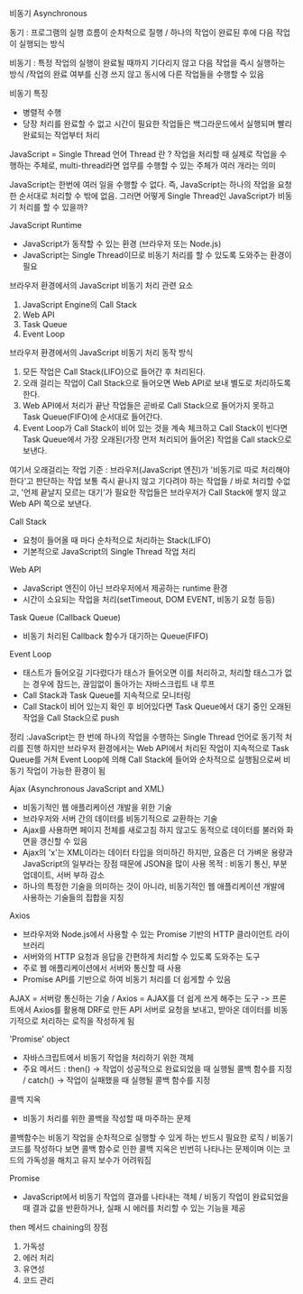 비동기 Asynchronous

동기 : 프로그램의 실행 흐름이 순차척으로 질행 / 하나의 작업이 완료된 후에 다음 작업이 실행되는 방식

비동기 : 특정 작업의 실행이 완료될 때까지 기다리지 않고 다음 작업을 즉시 실행하는 방식 /작업의 완료 여부를 신경 쓰지 않고 동시에 다른 작업들을 수행할 수 있음

비동기 특징 
- 병렬적 수행
- 당장 처리를 완료할 수 없고 시간이 필요한 작업들은 백그라운드에서 실행되며 빨리 완료되는 작업부터 처리

JavaScript = Single Thread 언어
Thread 란 ? 작업을 처리할 때 실제로 작업을 수행하는 주체로, multi-thread라면 업무를 수행할 수 있는 주체가 여러 개라는 의미 

JavaScript는 한번에 여러 일을 수행할 수 없다. 즉, JavaScript는 하나의 작업을 요청한 순서대로 처리할 수 밖에 없음. 
그러면 어떻게 Single Thread인 JavaScript가 비동기 처리를 할 수 있을까?

JavaScript Runtime 
- JavaScript가 동작할 수 있는 환경 (브라우저 또는 Node.js)
- JavaScript는 Single Thread이므로 비동기 처리를 할 수 있도록 도와주는 환경이 필요

브라우저 환경에서의 JavaScript 비동기 처리 관련 요소
1. JavaScript Engine의 Call Stack
2. Web API
3. Task Queue
4. Event Loop

브라우저 환경에서의 JavaScript 비동기 처리 동작 방식
1. 모든 작업은 Call Stack(LIFO)으로 들어간 후 처리된다.
2. 오래 걸리는 작업이 Call Stack으로 들어오면 Web API로 보내 별도로 처리하도록 한다.
3. Web API에서 처리가 끝난 작업들은 곧바로 Call Stack으로 들어가지 못하고 Task Queue(FIFO)에 순서대로 들어간다.
4. Event Loop가 Call Stack이 비어 있는 것을 계속 체크하고 Call Stack이 빈다면 Task Queue에서 가장 오래된(가장 먼저 처리되어 들어온) 작업을 Call stack으로 보낸다. 

여기서 오래걸리는 작업 기준 : 브라우저(JavaScript 엔진)가 '비동기로 따로 처리해야 한다'고 판단하는 작업 보통 즉시 끝나지 않고 기다려야 하는 작업들 / 바로 처리할 수없고, '언제 끝날지 모르는 대기'가 필요한 작업들은 브라우저가 Call Stack에 쌓지 않고 Web API 쪽으로 보낸다. 

Call Stack
- 요청이 들어올 때 마다 순차적으로 처리하는 Stack(LIFO)
- 기본적으로 JavaScript의 Single Thread 작업 처리

Web API
- JavaScript 엔진이 아닌 브라우저에서 제공하는 runtime 환경
- 시간이 소요되는 작업을 처리(setTimeout, DOM EVENT, 비동기 요청 등등)

Task Queue (Callback Queue)
- 비동기 처리된 Callback 함수가 대기하는 Queue(FIFO)

Event Loop
- 태스트가 들어오길 기다렸다가 태스가 들어오면 이를 처리하고, 처리할 태스그가 없는 경우에 잠드는, 끊임없이 돌아가는 자바스크립트 내 루프
- Call Stack과 Task Queue를 지속적으로 모니터링
- Call Stack이 비어 있는지 확인 후 비어있다면 Task Queue에서 대기 중인 오래된 작업을 Call Stack으로 push

정리 :JavaScript는 한 번에 하나의 작업을 수행하는 Single Thread 언어로 동기적 처리를 진행 하지만 브라우저 환경에서는 Web API에서 처리된 작업이 지속적으로 Task Queue를 거쳐 Event Loop에 의해 Call Stack에 들어와 순차적으로 실행됨으로써 비동기 작업이 가능한 환경이 됨 

Ajax (Asynchronous JavaScript and XML)
- 비동기적인 웹 애플리케이션 개발을 위한 기술 
- 브라우저와 서버 간의 데이터를 비동기적으로 교환하는 기술
- Ajax를 사용하면 페이지 전체를 새로고침 하지 않고도 동적으로 데이터를 불러와 화면을 갱신할 수 있음 
- Ajax의 'x'는 XML이라는 데이터 타입을 의미하긴 하지만, 요즘은 더 가벼운 용량과 JavaScript의 일부라는 장점 때문에 JSON을 많이 사용
목적 : 비동기 통신, 부분 업데이트, 서버 부하 감소
- 하나의 특정한 기술을 의미하는 것이 아니라, 비동기적인 웹 애플리케이션 개발에 사용하는 기술들의 집합을 지칭 

Axios
- 브라우저와 Node.js에서 사용할 수 있는 Promise 기반의 HTTP 클라이언트 라이브러리
- 서버와의 HTTP 요청과 응답을 간편하게 처리할 수 있도록 도와주는 도구
- 주로 웹 애플리케이션에서 서버와 통신할 때 사용
- Promise API를 기반으로 하여 비동기 처리를 더 쉽게할 수 있음

AJAX = 서버랑 통신하는 기술 / Axios = AJAX를 더 쉽게 쓰게 해주는 도구
-> 프론트에서 Axios를 활용해 DRF로 만든 API 서버로 요청을 보내고, 받아온 데이터를 비동기적으로 처리하는 로직을 작성하게 됨 

'Promise' object
- 자바스크립트에서 비동기 작업을 처리하기 위한 객체
- 주요 메서드 : then() -> 작업이 성공적으로 완료되었을 때 실행될 콜백 함수를 지정 / catch() -> 작업이 실패했을 때 실행될 콜백 함수를 지정

콜백 지옥
- 비동기 처리를 위한 콜백을 작성할 때 마주하는 문제

콜백함수는 비동기 작업을 순차적으로 실행할 수 있게 하는 반드시 필요한 로직 / 비동기 코드를 작성하다 보면 콜백 함수로 인한 콜백 지옥은 빈번히 나타나는 문제이며 이는 코드의 가독성을 해치고 유지 보수가 어려워짐 

Promise
- JavaScript에서 비동기 작업의 결과를 나타내는 객체 / 비동기 작업이 완료되었을 때 결과 값을 반환하거나, 실패 시 에러를 처리할 수 있는 기능을 제공 

then 메서드 chaining의 장점 
1. 가독성
2. 에러 처리
3. 유연성
4. 코드 관리
